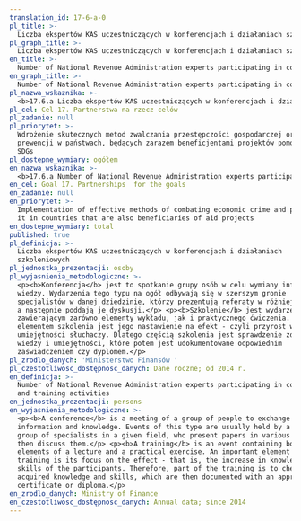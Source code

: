 ```yaml
---
translation_id: 17-6-a-0
pl_title: >-
  Liczba ekspertów KAS uczestniczących w konferencjach i działaniach szkoleniowych
pl_graph_title: >-
  Liczba ekspertów KAS uczestniczących w konferencjach i działaniach szkoleniowych
en_title: >-
  Number of National Revenue Administration experts participating in conferences and training activities
en_graph_title: >-
  Number of National Revenue Administration experts participating in conferences and training activities
pl_nazwa_wskaznika: >-
  <b>17.6.a Liczba ekspertów KAS uczestniczących w konferencjach i działaniach szkoleniowych</b>
pl_cel: Cel 17. Partnerstwa na rzecz celów
pl_zadanie: null
pl_priorytet: >-
  Wdrożenie skutecznych metod zwalczania przestępczości gospodarczej oraz jej
  prewencji w państwach, będących zarazem beneficjentami projektów pomocowych
  SDGs
pl_dostepne_wymiary: ogółem
en_nazwa_wskaznika: >-
  <b>17.6.a Number of National Revenue Administration experts participating in conferences and training activities</b>
en_cel: Goal 17. Partnerships  for the goals
en_zadanie: null
en_priorytet: >-
  Implementation of effective methods of combating economic crime and preventing
  it in countries that are also beneficiaries of aid projects
en_dostepne_wymiary: total
published: true
pl_definicja: >-
  Liczba ekspertów KAS uczestniczących w konferencjach i działaniach
  szkoleniowych
pl_jednostka_prezentacji: osoby
pl_wyjasnienia_metodologiczne: >-
  <p><b>Konferencja</b> jest to spotkanie grupy osób w celu wymiany informacji i
  wiedzy. Wydarzenia tego typu na ogół odbywają się w szerszym gronie
  specjalistów w danej dziedzinie, którzy prezentują referaty w różniej formie,
  a następnie poddają je dyskusji.</p> <p><b>Szkolenie</b> jest wydarzeniem
  zawierającym zarówno elementy wykładu, jak i praktycznego ćwiczenia. Ważnym
  elementem szkolenia jest jego nastawienie na efekt - czyli przyrost wiedzy i
  umiejętności słuchaczy. Dlatego częścią szkolenia jest sprawdzenie zdobytej
  wiedzy i umiejętności, które potem jest udokumentowane odpowiednim
  zaświadczeniem czy dyplomem.</p>
pl_zrodlo_danych: 'Ministerstwo Finansów '
pl_czestotliwosc_dostępnosc_danych: Dane roczne; od 2014 r.
en_definicja: >-
  Number of National Revenue Administration experts participating in conferences
  and training activities
en_jednostka_prezentacji: persons
en_wyjasnienia_metodologiczne: >-
  <p><b>A conference</b> is a meeting of a group of people to exchange
  information and knowledge. Events of this type are usually held by a wider
  group of specialists in a given field, who present papers in various forms and
  then discuss them.</p> <p><b>A training</b> is an event containing both
  elements of a lecture and a practical exercise. An important element of the
  training is its focus on the effect - that is, the increase in knowledge and
  skills of the participants. Therefore, part of the training is to check the
  acquired knowledge and skills, which are then documented with an appropriate
  certificate or diploma.</p>
en_zrodlo_danych: Ministry of Finance
en_czestotliwosc_dostępnosc_danych: Annual data; since 2014
---
```

